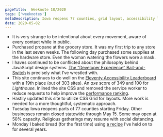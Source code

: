```yaml
---
pageTitle:  Weeknote 18/2020
tags: ['weeknotes']
metaDescription: Iowa reopens 77 counties, grid layout, accessibility leaderboard, and first trips outside the house. The 18th week of 2020.
date: 2020-05-02
---
```

* It is very strange to be intentional about every movement, aware of every contact while in public. 
* Purchased propane at the grocery store. It was my first trip to any store in the last seven weeks. The following day purchased some supplies at the hardware store. Even the woman watering the flowers wore a mask. 
*  I haves continued to be conflicted about the philosophy behind JavaScript design systems. [The “Developer Experience” Bait-and-Switch](https://infrequently.org/2018/09/the-developer-experience-bait-and-switch/) is precisely what I’ve wrestled with. 
* This site continues to do well on the [Eleventy Accessibility Leaderboard](https://www.11ty.dev/leaderboard/a11y/) with a 19th place (out of 303 sites). An _axe_ score of 349 and 100 for _Lighthouse_. Inlined the site CSS and removed the service worker to reduce requests to help improve the [performance ranking](https://www.11ty.dev/leaderboard/perf/). 
* Hastily updated this site to utilize CSS Grid for layouts. More work is needed for a more thoughtful, systematic approach. 
* Tuesday Iowa reopens parts of 77 counties starting Friday. Other businesses remain closed statewide through May 15. Some may open at 50% capacity. Religious gatherings may resume with social distancing. 
* Monday I baked bread (for the first time) using [a recipe](https://www.motherearthnews.com/real-food/five-minutes-a-day-for-fresh-baked-bread-zmaz08djzgoe) I’ve held on to for several years. 